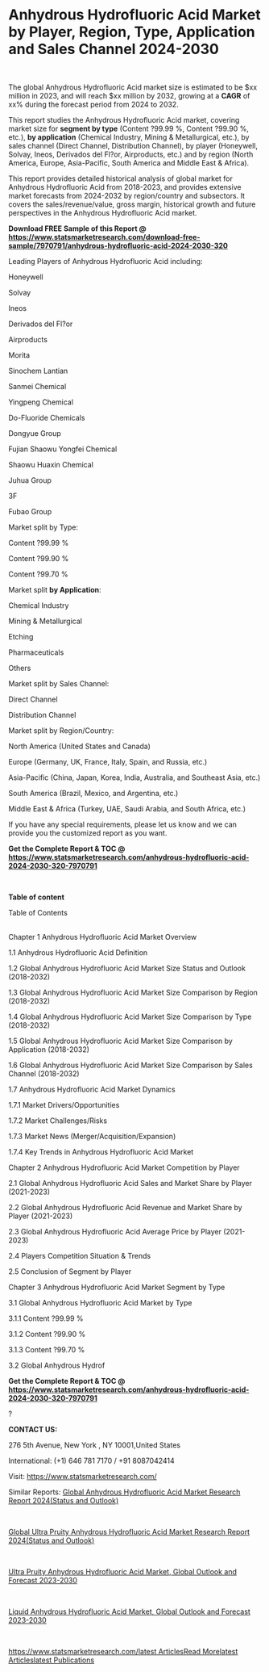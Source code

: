 <h1>Anhydrous Hydrofluoric Acid Market by Player, Region, Type, Application and Sales Channel 2024-2030</h1><br/><p>The global Anhydrous Hydrofluoric Acid market size is estimated to be $xx million in 2023, and will reach $xx million by 2032, growing at a <strong>CAGR</strong> of xx% during the forecast period from 2024 to 2032.</p>
 
 
 
 <p>This report studies the Anhydrous Hydrofluoric Acid market, covering market size for <strong>segment by type</strong> (Content ?99.99 %, Content ?99.90 %, etc.), <strong>by application</strong> (Chemical Industry, Mining & Metallurgical, etc.), by sales channel (Direct Channel, Distribution Channel), by player (Honeywell, Solvay, Ineos, Derivados del Fl?or, Airproducts, etc.) and by region (North America, Europe, Asia-Pacific, South America and Middle East & Africa).</p>
 
 
 
 <p>This report provides detailed historical analysis of global market for Anhydrous Hydrofluoric Acid from 2018-2023, and provides extensive market forecasts from 2024-2032 by region/country and subsectors. It covers the sales/revenue/value, gross margin, historical growth and future perspectives in the Anhydrous Hydrofluoric Acid market.</p>
 
 
 
 <p><strong>Download FREE Sample of this Report @ <a href="https://www.statsmarketresearch.com/download-free-sample/7970791/anhydrous-hydrofluoric-acid-2024-2030-320">https://www.statsmarketresearch.com/download-free-sample/7970791/anhydrous-hydrofluoric-acid-2024-2030-320</a></strong></p>
 
 
 
 <p>Leading Players of Anhydrous Hydrofluoric Acid including:</p>
 
 
 
 <p>Honeywell</p>
 
 
 
 <p>Solvay</p>
 
 
 
 <p>Ineos</p>
 
 
 
 <p>Derivados del Fl?or</p>
 
 
 
 <p>Airproducts</p>
 
 
 
 <p>Morita</p>
 
 
 
 <p>Sinochem Lantian</p>
 
 
 
 <p>Sanmei Chemical</p>
 
 
 
 <p>Yingpeng Chemical</p>
 
 
 
 <p>Do-Fluoride Chemicals</p>
 
 
 
 <p>Dongyue Group</p>
 
 
 
 <p>Fujian Shaowu Yongfei Chemical</p>
 
 
 
 <p>Shaowu Huaxin Chemical</p>
 
 
 
 <p>Juhua Group</p>
 
 
 
 <p>3F</p>
 
 
 
 <p>Fubao Group</p>
 
 
 
 <p>Market split by Type:</p>
 
 
 
 <p>Content ?99.99 %</p>
 
 
 
 <p>Content ?99.90 %</p>
 
 
 
 <p>Content ?99.70 %</p>
 
 
 
 <p>Market split <strong>by Application</strong>:</p>
 
 
 
 <p>Chemical Industry</p>
 
 
 
 <p>Mining & Metallurgical</p>
 
 
 
 <p>Etching</p>
 
 
 
 <p>Pharmaceuticals</p>
 
 
 
 <p>Others</p>
 
 
 
 <p>Market split by Sales Channel:</p>
 
 
 
 <p>Direct Channel</p>
 
 
 
 <p>Distribution Channel</p>
 
 
 
 <p>Market split by Region/Country:</p>
 
 
 
 <p>North America (United States and Canada)</p>
 
 
 
 <p>Europe (Germany, UK, France, Italy, Spain, and Russia, etc.)</p>
 
 
 
 <p>Asia-Pacific (China, Japan, Korea, India, Australia, and Southeast Asia, etc.)</p>
 
 
 
 <p>South America (Brazil, Mexico, and Argentina, etc.)</p>
 
 
 
 <p>Middle East & Africa (Turkey, UAE, Saudi Arabia, and South Africa, etc.)</p>
 
 
 
 <p>If you have any special requirements, please let us know and we can provide you the customized report as you want.</p>
 
 
 
 <div><b>Get the Complete Report & TOC @ <a href="https://www.statsmarketresearch.com/anhydrous-hydrofluoric-acid-2024-2030-320-7970791">https://www.statsmarketresearch.com/anhydrous-hydrofluoric-acid-2024-2030-320-7970791</a></b></div>
 
 
 
 <p><br />
 
 <b>Table of content</b></p>
 
 
 
 <p>Table of Contents<br />
 
 <br />
 
 Chapter 1 Anhydrous Hydrofluoric Acid Market Overview<br />
 
 1.1 Anhydrous Hydrofluoric Acid Definition<br />
 
 1.2 Global Anhydrous Hydrofluoric Acid Market Size Status and Outlook (2018-2032)<br />
 
 1.3 Global Anhydrous Hydrofluoric Acid Market Size Comparison by Region (2018-2032)<br />
 
 1.4 Global Anhydrous Hydrofluoric Acid Market Size Comparison by Type (2018-2032)<br />
 
 1.5 Global Anhydrous Hydrofluoric Acid Market Size Comparison by Application (2018-2032)<br />
 
 1.6 Global Anhydrous Hydrofluoric Acid Market Size Comparison by Sales Channel (2018-2032)<br />
 
 1.7 Anhydrous Hydrofluoric Acid Market Dynamics<br />
 
 1.7.1 Market Drivers/Opportunities<br />
 
 1.7.2 Market Challenges/Risks<br />
 
 1.7.3 Market News (Merger/Acquisition/Expansion)<br />
 
 1.7.4 Key Trends in Anhydrous Hydrofluoric Acid Market<br />
 
 Chapter 2 Anhydrous Hydrofluoric Acid Market Competition by Player<br />
 
 2.1 Global Anhydrous Hydrofluoric Acid Sales and Market Share by Player (2021-2023)<br />
 
 2.2 Global Anhydrous Hydrofluoric Acid Revenue and Market Share by Player (2021-2023)<br />
 
 2.3 Global Anhydrous Hydrofluoric Acid Average Price by Player (2021-2023)<br />
 
 2.4 Players Competition Situation & Trends<br />
 
 2.5 Conclusion of Segment by Player<br />
 
 Chapter 3 Anhydrous Hydrofluoric Acid Market Segment by Type<br />
 
 3.1 Global Anhydrous Hydrofluoric Acid Market by Type<br />
 
 3.1.1 Content ?99.99 %<br />
 
 3.1.2 Content ?99.90 %<br />
 
 3.1.3 Content ?99.70 %<br />
 
 3.2 Global Anhydrous Hydrof</p>
 
 
 
 <div><b>Get the Complete Report & TOC @ <a href="https://www.statsmarketresearch.com/anhydrous-hydrofluoric-acid-2024-2030-320-7970791">https://www.statsmarketresearch.com/anhydrous-hydrofluoric-acid-2024-2030-320-7970791</a></b></div>
 
 
 
 <p>? </p>
 
 
 
 <p><b>CONTACT US:</b><br />
 
 276 5th Avenue, New York , NY 10001,United States<br />
 
 International: (+1) 646 781 7170 / +91 8087042414<br />
 
 Visit: <a href="https://www.statsmarketresearch.com/">https://www.statsmarketresearch.com/</a><br />
 
 Similar Reports: <a href="https://www.statsmarketresearch.com/anhydrous-hydrofluoric-acid-2024-2030-320-7970791">Global Anhydrous Hydrofluoric Acid Market Research Report 2024(Status and Outlook)</a><br />
 
 <br />
 
 <a href="https://www.statsmarketresearch.com/anhydrous-hydrofluoric-acid-2024-2030-320-7970791">Global Ultra Pruity Anhydrous Hydrofluoric Acid Market Research Report 2024(Status and Outlook)</a><br />
 
 <br />
 
 <a href="https://www.statsmarketresearch.com/anhydrous-hydrofluoric-acid-2024-2030-320-7970791">Ultra Pruity Anhydrous Hydrofluoric Acid Market, Global Outlook and Forecast 2023-2030</a><br />
 
 <br />
 
 <a href="https://www.statsmarketresearch.com/anhydrous-hydrofluoric-acid-2024-2030-320-7970791">Liquid Anhydrous Hydrofluoric Acid Market, Global Outlook and Forecast 2023-2030</a><br />
 
 <br />
 
 <a href="https://gyeongbokgung.com">https://www.statsmarketresearch.com/</a><a href="https://hallyeomaritime.com">latest Articles</a><a href="https://jingwansa.com">Read More</a><a href="https://nguoiviet.jp/">latest Articles</a><a href="https://www.intelmarketresearch.com/">latest Publications</a></p>